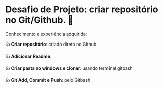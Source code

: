 # Desafio de Projeto: criar repositório no Git/Github. 🥇

Conhecimento e experiência adquirida:

👍 **Criar repositório**: criado direto no Github

👍 **Adicionar Readme**: 

👍 **Criar pasta no windows e clonar**: usando terminal gitbash

👍 **Git Add, Commit e Push**: pelo Gitbash

